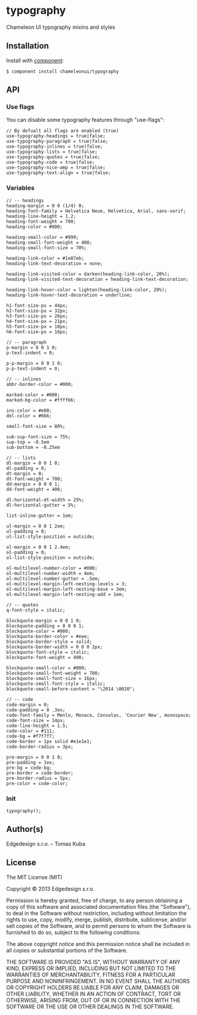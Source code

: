 
# typography

Chameleon UI typography mixins and styles

## Installation

Install with [component](http://github.com/component/component):

    $ component install chameleonui/typography

## API

### Use flags

You can disable some typography features through "use-flags":

```
// By defualt all flags are enabled (true)
use-typography-headings = true|false;
use-typography-paragraph = true|false;
use-typography-inlines = true|false;
use-typography-lists = true|false;
use-typography-quotes = true|false;
use-typography-code = true|false;
use-typography-nice-amp = true|false;
use-typography-text-align = true|false;
```

### Variables

```
// -- headings
heading-margin = 0 0 (1/4) 0;
heading-font-family = Helvetica Neue, Helvetica, Arial, sans-serif;
heading-line-height = 1.2;
heading-font-weight = 700;
heading-color = #000;

heading-small-color = #999;
heading-small-font-weight = 400;
heading-small-font-size = 70%;

heading-link-color = #1e87eb;
heading-link-text-decoration = none;

heading-link-visited-color = darken(heading-link-color, 20%);
heading-link-visited-text-decoration = heading-link-text-decoration;

heading-link-hover-color = lighten(heading-link-color, 20%);
heading-link-hover-text-decoration = underline;

h1-font-size-px = 44px;
h2-font-size-px = 32px;
h3-font-size-px = 26px;
h4-font-size-px = 21px;
h5-font-size-px = 18px;
h6-font-size-px = 16px;

// -- paragraph
p-margin = 0 0 1 0;
p-text-indent = 0;

p-p-margin = 0 0 1 0;
p-p-text-indent = 0;

// -- inlines
abbr-border-color = #000;

marked-color = #000;
marked-bg-color = #ffff66;

ins-color = #e00;
del-color = #666;

small-font-size = 80%;

sub-sup-font-size = 75%;
sup-top = -0.5em
sub-bottom = -0.25em

// -- lists
dl-margin = 0 0 1 0;
dl-padding = 0;
dt-margin = 0;
dt-font-weight = 700;
dd-margin = 0 0 0 1;
dd-font-weight = 400;

dl-horizontal-dt-width = 25%;
dl-horizontal-gutter = 5%;

list-inline-gutter = 1em;

ul-margin = 0 0 1 2em;
ul-padding = 0;
ul-list-style-position = outside;

ol-margin = 0 0 1 2.4em;
ol-padding = 0;
ol-list-style-position = outside;

ol-multilevel-number-color = #000;
ol-multilevel-number-width = 4em;
ol-multilevel-number-gutter = .5em;
ol-multilevel-margin-left-nesting-levels = 3;
ol-multilevel-margin-left-nesting-base = 3em;
ol-multilevel-margin-left-nesting-add = 1em;

// -- quotes
q-font-style = italic;

blockquote-margin = 0 0 1 0;
blockquote-padding = 0 0 0 1;
blockquote-color = #000;
blockquote-border-color = #eee;
blockquote-border-style = solid;
blockquote-border-width = 0 0 0 2px;
blockquote-font-style = italic;
blockquote-font-weight = 400;

blockquote-small-color = #000;
blockquote-small-font-weight = 700;
blockquote-small-font-size = 16px;
blockquote-small-font-style = italic;
blockquote-small-before-content = "\2014 \0020";

// -- code
code-margin = 0;
code-padding = 0 .3ex;
code-font-family = Menlo, Monaco, Consolas, 'Courier New', monospace;
code-font-size = 14px;
code-line-height = 1.5;
code-color = #111;
code-bg = #f7f7f7;
code-border = 1px solid #e1e1e1;
code-border-radius = 3px;

pre-margin = 0 0 1 0;
pre-padding = 1ex;
pre-bg = code-bg;
pre-border = code-border;
pre-border-radius = 5px;
pre-color = code-color;
```


### Init

```
typography();
```

## Author(s)

Edgedesign s.r.o. – Tomas Kuba

## License

The MIT License (MIT)

Copyright © 2013 Edgedesign s.r.o.

Permission is hereby granted, free of charge, to any person obtaining a copy
of this software and associated documentation files (the "Software"), to deal
in the Software without restriction, including without limitation the rights
to use, copy, modify, merge, publish, distribute, sublicense, and/or sell
copies of the Software, and to permit persons to whom the Software is
furnished to do so, subject to the following conditions:

The above copyright notice and this permission notice shall be included in
all copies or substantial portions of the Software.

THE SOFTWARE IS PROVIDED "AS IS", WITHOUT WARRANTY OF ANY KIND, EXPRESS OR
IMPLIED, INCLUDING BUT NOT LIMITED TO THE WARRANTIES OF MERCHANTABILITY,
FITNESS FOR A PARTICULAR PURPOSE AND NONINFRINGEMENT. IN NO EVENT SHALL THE
AUTHORS OR COPYRIGHT HOLDERS BE LIABLE FOR ANY CLAIM, DAMAGES OR OTHER
LIABILITY, WHETHER IN AN ACTION OF CONTRACT, TORT OR OTHERWISE, ARISING FROM,
OUT OF OR IN CONNECTION WITH THE SOFTWARE OR THE USE OR OTHER DEALINGS IN
THE SOFTWARE.